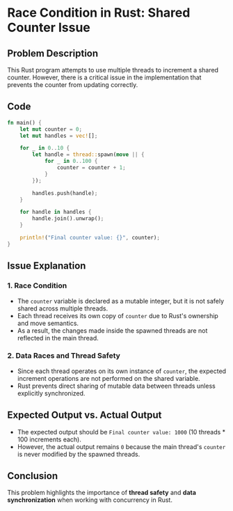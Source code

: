 # **Race Condition in Rust: Shared Counter Issue**

## **Problem Description**
This Rust program attempts to use multiple threads to increment a shared counter. However, there is a critical issue in the implementation that prevents the counter from updating correctly.

## **Code**
```rust
fn main() {
    let mut counter = 0;
    let mut handles = vec![];

    for _ in 0..10 {
        let handle = thread::spawn(move || {
            for _ in 0..100 {
                counter = counter + 1;
            }
        });

        handles.push(handle);
    }

    for handle in handles {
        handle.join().unwrap();
    }

    println!("Final counter value: {}", counter);
}
```

## **Issue Explanation**
### **1. Race Condition**
- The `counter` variable is declared as a mutable integer, but it is not safely shared across multiple threads.
- Each thread receives its own copy of `counter` due to Rust's ownership and move semantics.
- As a result, the changes made inside the spawned threads are not reflected in the main thread.

### **2. Data Races and Thread Safety**
- Since each thread operates on its own instance of `counter`, the expected increment operations are not performed on the shared variable.
- Rust prevents direct sharing of mutable data between threads unless explicitly synchronized.

## **Expected Output vs. Actual Output**
- The expected output should be `Final counter value: 1000` (10 threads * 100 increments each).
- However, the actual output remains `0` because the main thread's `counter` is never modified by the spawned threads.

## **Conclusion**
This problem highlights the importance of **thread safety** and **data synchronization** when working with concurrency in Rust.
